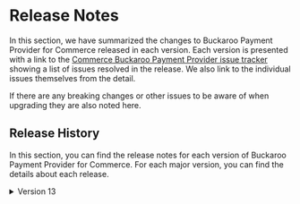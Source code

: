# Release Notes

In this section, we have summarized the changes to Buckaroo Payment Provider for Commerce released in each version. Each version is presented with a link to the [Commerce Buckaroo Payment Provider issue tracker](https://github.com/umbraco/Umbraco.Commerce.PaymentProviders.Buckaroo/issues) showing a list of issues resolved in the release.  We also link to the individual issues themselves from the detail.

If there are any breaking changes or other issues to be aware of when upgrading they are also noted here.

## Release History

In this section, you can find the release notes for each version of Buckaroo Payment Provider for Commerce. For each major version, you can find the details about each release.

<details>

<summary>Version 13</summary>

#### [13.1.0](https://github.com/umbraco/Umbraco.Commerce.PaymentProviders.Buckaroo/issues?q=label%3Arelease%2F13.1.0+is%3Aclosed) (January 2nd 2024)

* Switch from `Newtonsoft.Json` to `System.Text.Json`.
* Return more meaningful exception messages when there are misconfigured settings.
* Fix minor bugs in provider settings.

#### 13.0.0 (December 13th 2023)

* Initial release.
  
</details>
